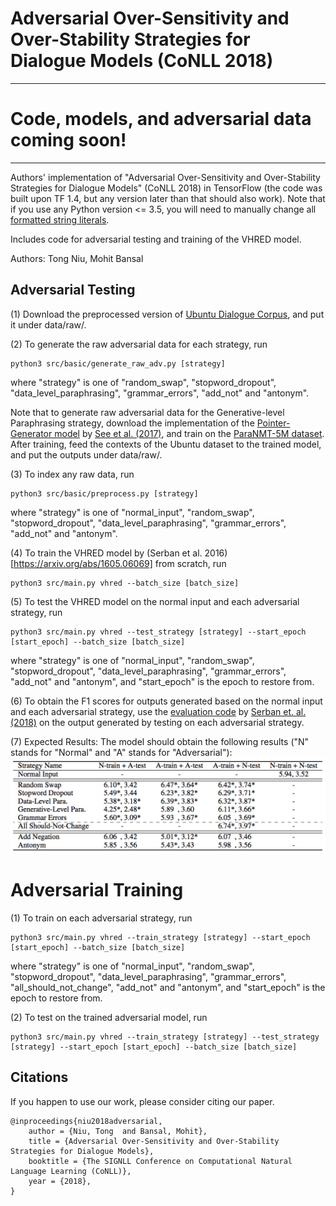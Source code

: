 # Adversarial Over-Sensitivity and Over-Stability Strategies for Dialogue Models (CoNLL 2018)

-----------
# Code, models, and adversarial data coming soon!
-----------

Authors' implementation of "Adversarial Over-Sensitivity and Over-Stability Strategies for Dialogue Models" (CoNLL 2018) in TensorFlow (the code was built upon TF 1.4, but any version later than that should also work). Note that if you use any Python version <= 3.5, you will need to manually change all [formatted string literals](https://docs.python.org/3/reference/lexical_analysis.html#f-strings).

Includes code for adversarial testing and training of the VHRED model.

Authors: Tong Niu, Mohit Bansal

## Adversarial Testing

(1) Download the preprocessed version of [Ubuntu Dialogue Corpus](http://www.iulianserban.com/Files/UbuntuDialogueCorpus.zip), 
and put it under data/raw/.

(2) To generate the raw adversarial data for each strategy, run
```
python3 src/basic/generate_raw_adv.py [strategy]
```
where "strategy" is one of "random_swap", "stopword_dropout", "data_level_paraphrasing", "grammar_errors", "add_not" and "antonym".

Note that to generate raw adversarial data for the Generative-level Paraphrasing strategy,
download the implementation of the [Pointer-Generator model](https://github.com/abisee/pointer-generator) by [See et al. (2017)](https://arxiv.org/abs/1704.04368), 
and train on the [ParaNMT-5M dataset](https://drive.google.com/file/d/19NQ87gEFYu3zOIp_VNYQZgmnwRuSIyJd/view).
After training, feed the contexts of the Ubuntu dataset to the trained model, and put the outputs under data/raw/.

(3) To index any raw data, run
```
python3 src/basic/preprocess.py [strategy]
```
where "strategy" is one of "normal_input", "random_swap", "stopword_dropout", "data_level_paraphrasing", "grammar_errors", "add_not" and "antonym".

(4) To train the VHRED model by (Serban et al. 2016)[https://arxiv.org/abs/1605.06069] from scratch, run
```
python3 src/main.py vhred --batch_size [batch_size]  
```

(5) To test the VHRED model on the normal input and each adversarial strategy, run
```
python3 src/main.py vhred --test_strategy [strategy] --start_epoch [start_epoch] --batch_size [batch_size]
```
where "strategy" is one of "normal_input", "random_swap", "stopword_dropout", "data_level_paraphrasing", "grammar_errors", "add_not" and "antonym", and "start_epoch" is the epoch to restore from.

(6) To obtain the F1 scores for outputs generated based on the normal input and each adversarial strategy,
use the [evaluation code](https://github.com/julianser/Ubuntu-Multiresolution-Tools) by [Serban et. al. (2018)](https://arxiv.org/abs/1606.00776) on the output generated by testing on each adversarial strategy.

(7) Expected Results:
The model should obtain the following results ("N" stands for "Normal" and "A" stands for "Adversarial"):
![Result](https://github.com/WolfNiu/AdversarialDialogue/blob/master/image.png)

# Adversarial Training

(1) To train on each adversarial strategy, run
```
python3 src/main.py vhred --train_strategy [strategy] --start_epoch [start_epoch] --batch_size [batch_size]
```
where "strategy" is one of "normal_input", "random_swap", "stopword_dropout", "data_level_paraphrasing", "grammar_errors", "all_should_not_change", "add_not" and "antonym", and "start_epoch" is the epoch to restore from.

(2) To test on the trained adversarial model, run
```
python3 src/main.py vhred --train_strategy [strategy] --test_strategy [strategy] --start_epoch [start_epoch] --batch_size [batch_size]
```
## Citations

If you happen to use our work, please consider citing our paper.

```
@inproceedings{niu2018adversarial,
	author = {Niu, Tong  and Bansal, Mohit},
	title = {Adversarial Over-Sensitivity and Over-Stability Strategies for Dialogue Models},
	booktitle = {The SIGNLL Conference on Computational Natural Language Learning (CoNLL)},
	year = {2018},
}
```
